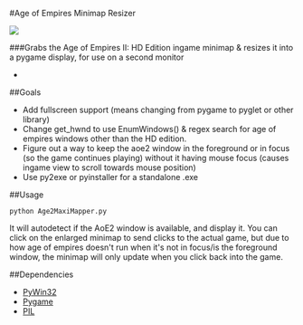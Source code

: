 #Age of Empires Minimap Resizer


![](http://i.imgur.com/0DHR2ZK.jpg)

###Grabs the Age of Empires II: HD Edition ingame minimap & resizes it into a pygame display, for use on a second monitor

-

##Goals

* Add fullscreen support (means changing from pygame to pyglet or other library)
* Change get_hwnd to use EnumWindows() & regex search for age of empires windows other than the HD edition.
* Figure out a way to keep the aoe2 window in the foreground or in focus (so the game continues playing) without it having mouse focus (causes ingame view to scroll towards mouse position)
* Use py2exe or pyinstaller for a standalone .exe

##Usage

    python Age2MaxiMapper.py 

It will autodetect if the AoE2 window is available, and display it. You can click on the enlarged minimap to send clicks to the actual game, but due to how age of empires doesn't run when it's not in focus/is the foreground window, the minimap will only update when you click back into the game. 

##Dependencies

* [PyWin32](http://sourceforge.net/projects/pywin32/)
* [Pygame](http://pygame.org/)
* [PIL](http://www.pythonware.com/products/pil/)